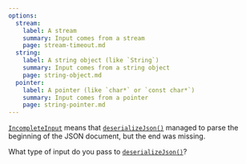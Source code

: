 ```yaml
---
options:
  stream:
    label: A stream
    summary: Input comes from a stream
    page: stream-timeout.md
  string:
    label: A string object (like `String`)
    summary: Input comes from a string object
    page: string-object.md
  pointer:
    label: A pointer (like `char*` or `const char*`)
    summary: Input comes from a pointer
    page: string-pointer.md
---
```


[`IncompleteInput`](/v6/api/misc/deserializationerror/#incompleteinput) means that [`deserializeJson()`](/v6/api/json/deserializejson/) managed to parse the beginning of the JSON document, but the end was missing.

What type of input do you pass to [`deserializeJson()`](/v6/api/json/deserializejson/)?